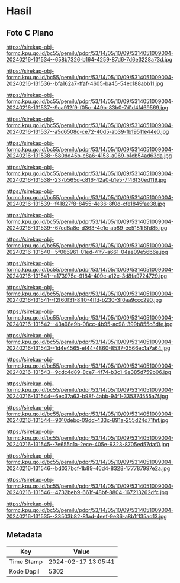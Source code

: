 # Hasil

## Foto C Plano

https://sirekap-obj-formc.kpu.go.id/bc55/pemilu/pdpr/53/14/05/10/09/5314051009004-20240216-131534--658b7326-b164-4259-87d6-7d6e3228a73d.jpg

https://sirekap-obj-formc.kpu.go.id/bc55/pemilu/pdpr/53/14/05/10/09/5314051009004-20240216-131536--bfa162a7-ffaf-4605-ba45-54ec188abb11.jpg

https://sirekap-obj-formc.kpu.go.id/bc55/pemilu/pdpr/53/14/05/10/09/5314051009004-20240216-131537--9ca912f9-f05c-449b-83b0-7d1d4f469569.jpg

https://sirekap-obj-formc.kpu.go.id/bc55/pemilu/pdpr/53/14/05/10/09/5314051009004-20240216-131537--a5d6508c-ce72-40d5-ab39-fb19511e44e0.jpg

https://sirekap-obj-formc.kpu.go.id/bc55/pemilu/pdpr/53/14/05/10/09/5314051009004-20240216-131538--580dd45b-c8a6-4153-a069-b1cb54ad63da.jpg

https://sirekap-obj-formc.kpu.go.id/bc55/pemilu/pdpr/53/14/05/10/09/5314051009004-20240216-131538--237b565d-c816-42a0-b1e5-7f46f30ed119.jpg

https://sirekap-obj-formc.kpu.go.id/bc55/pemilu/pdpr/53/14/05/10/09/5314051009004-20240216-131539--f41827f8-8455-4e36-8f0d-cfe1845fae38.jpg

https://sirekap-obj-formc.kpu.go.id/bc55/pemilu/pdpr/53/14/05/10/09/5314051009004-20240216-131539--67cd8a8e-d363-4e1c-ab89-ee5181f8fd85.jpg

https://sirekap-obj-formc.kpu.go.id/bc55/pemilu/pdpr/53/14/05/10/09/5314051009004-20240216-131540--5f066961-01ed-41f7-a661-04ae09e56b6e.jpg

https://sirekap-obj-formc.kpu.go.id/bc55/pemilu/pdpr/53/14/05/10/09/5314051009004-20240216-131541--a173975c-9184-409e-a12e-3d8fa9724729.jpg

https://sirekap-obj-formc.kpu.go.id/bc55/pemilu/pdpr/53/14/05/10/09/5314051009004-20240216-131541--f2f60f31-8ff0-4ffd-b230-3f0aa9ccc290.jpg

https://sirekap-obj-formc.kpu.go.id/bc55/pemilu/pdpr/53/14/05/10/09/5314051009004-20240216-131542--43a98e9b-08cc-4b95-ac98-399b855c8dfe.jpg

https://sirekap-obj-formc.kpu.go.id/bc55/pemilu/pdpr/53/14/05/10/09/5314051009004-20240216-131543--1d4e4565-ef44-4860-8537-3566ec1a7a64.jpg

https://sirekap-obj-formc.kpu.go.id/bc55/pemilu/pdpr/53/14/05/10/09/5314051009004-20240216-131543--9cdc4d89-8ce7-4f74-b3c1-9e385d759b06.jpg

https://sirekap-obj-formc.kpu.go.id/bc55/pemilu/pdpr/53/14/05/10/09/5314051009004-20240216-131544--6ec37a63-b98f-4abb-94f1-335374555a7f.jpg

https://sirekap-obj-formc.kpu.go.id/bc55/pemilu/pdpr/53/14/05/10/09/5314051009004-20240216-131544--9010debc-09dd-433c-891a-255d24d71fef.jpg

https://sirekap-obj-formc.kpu.go.id/bc55/pemilu/pdpr/53/14/05/10/09/5314051009004-20240216-131545--7e655c1a-2ece-405e-9323-8705ed57daf0.jpg

https://sirekap-obj-formc.kpu.go.id/bc55/pemilu/pdpr/53/14/05/10/09/5314051009004-20240216-131546--bd037bcf-1b89-46d4-8328-177787997e2a.jpg

https://sirekap-obj-formc.kpu.go.id/bc55/pemilu/pdpr/53/14/05/10/09/5314051009004-20240216-131546--4732beb9-661f-48bf-8804-167213262dfc.jpg

https://sirekap-obj-formc.kpu.go.id/bc55/pemilu/pdpr/53/14/05/10/09/5314051009004-20240216-131535--33503b82-81ad-4eef-9e36-a8b1f135ad13.jpg


## Metadata

| Key        | Value               |
| ---------- | ------------------- |
| Time Stamp | 2024-02-17 13:05:41 |
| Kode Dapil | 5302                |



